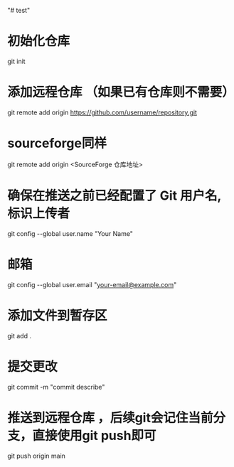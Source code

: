 "# test" 

# 初始化仓库
git init

# 添加远程仓库 （如果已有仓库则不需要）
git remote add origin https://github.com/username/repository.git
# sourceforge同样
git remote add origin <SourceForge 仓库地址>

# 确保在推送之前已经配置了 Git 用户名,标识上传者
git config --global user.name "Your Name"
# 邮箱
git config --global user.email "your-email@example.com"

# 添加文件到暂存区
git add .

# 提交更改
git commit -m "commit describe"

# 推送到远程仓库 ，后续git会记住当前分支，直接使用git push即可
git push origin main
